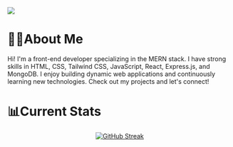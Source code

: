 ![](https://i.ibb.co/kyM7FML/Black-and-White-Gradient-Personal-Linked-In-Banner.png)

# 🧑‍💻About Me
Hi! I'm a front-end developer specializing in the MERN stack. I have strong skills in HTML, CSS, Tailwind CSS, JavaScript, React, Express.js, and MongoDB. I enjoy building dynamic web applications and continuously learning new technologies. Check out my projects and let's connect!

# 📊Current Stats

<div align="center">
  <a href="https://github.com/shakurShirajul" style="display: block; margin: auto;">
    <img src="https://streak-stats.demolab.com?user=shakurShirajul&theme=transparent&hide_border=true" alt="GitHub Streak" />
  </a>
</div>
